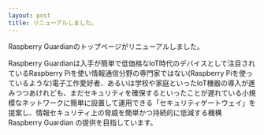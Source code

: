 ```yaml
---
layout: post
title: リニューアルしました。
---
```


Raspberry Guardianのトップページがリニューアルしました。

Raspberry Guardianは入手が簡単で低価格なIoT時代のデバイスとして注目されているRaspberry Piを使い情報通信分野の専門家ではない(Raspberry Piを使っているような)電子工作愛好者、あるいは学校や家庭といったIoT機器の導入が進みつつあけれども、まだセキュリティを確保するといったことが遅れている小規模なネットワークに簡単に設置して運用できる「セキュリティゲートウェイ」を提案し、情報セキュリティ上の脅威を簡単かつ持続的に低減する機構 Raspberry Guardian の提供を目指しています。
